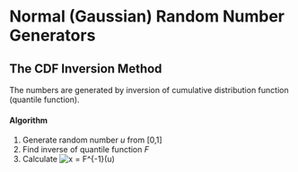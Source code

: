 # Normal (Gaussian) Random Number Generators

## The CDF Inversion Method
The numbers are generated by inversion of cumulative distribution function (quantile function).
#### Algorithm
1. Generate random number $u$ from [0,1]
2. Find inverse of quantile function $F$
3. Calculate <img src="https://latex.codecogs.com/gif.latex?x&space;=&space;F^{-1}(u)" title="x = F^{-1}(u)" />
